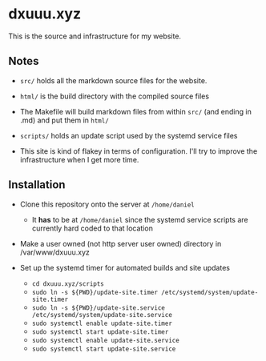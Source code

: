 # dxuuu.xyz

This is the source and infrastructure for my website.

## Notes

* `src/` holds all the markdown source files for the website.

* `html/` is the build directory with the compiled source files

* The Makefile will build markdown files from within `src/` (and ending in .md)
and put them in `html/`

* `scripts/` holds an update script used by the systemd service files

* This site is kind of flakey in terms of configuration. I'll try to improve the
infrastructure when I get more time.


## Installation

* Clone this repository onto the server at `/home/daniel`
    * It **has** to be at `/home/daniel` since the systemd service scripts are
    currently hard coded to that location

* Make a user owned (not http server user owned) directory in /var/www/dxuuu.xyz

* Set up the systemd timer for automated builds and site updates
    * `cd dxuuu.xyz/scripts`
    * `sudo ln -s ${PWD}/update-site.timer /etc/systemd/system/update-site.timer`
    * `sudo ln -s ${PWD}/update-site.service /etc/systemd/system/update-site.service`
    * `sudo systemctl enable update-site.timer`
    * `sudo systemctl start update-site.timer`
    * `sudo systemctl enable update-site.service`
    * `sudo systemctl start update-site.service`

